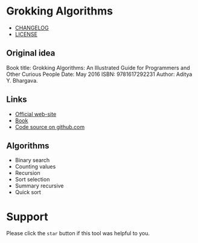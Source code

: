 # Grokking Algorithms

- [CHANGELOG](CHANGELOG.md)
- [LICENSE](LICENSE.md)

## Original idea
Book title: Grokking Algorithms: An Illustrated Guide for Programmers and Other Curious People
Date: May 2016
ISBN: 9781617292231
Author: Aditya Y. Bhargava.

## Links
- [Official web-site](http://adit.io/)
- [Book](https://www.manning.com/books/grokking-algorithms)
- [Code source on github.com](https://github.com/egonschiele/grokking_algorithms)

## Algorithms
- Binary search
- Counting values
- Recursion
- Sort selection
- Summary recursive
- Quick sort

# Support
Please click the `star` button if this tool was helpful to you.
